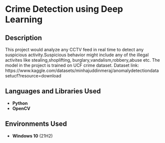 <h1>Crime Detection using Deep Learning</h1>


<h2>Description</h2>
This project would analyze any CCTV feed in real time to detect any suspicious activity.Suspicious behavior might include any of the illegal activites like stealing,shoplifting, burglary,vandalism,robbery,abuse etc.
The model in the project is trained on UCF crime dataset.
Dataset link: https://www.kaggle.com/datasets/minhajuddinmeraj/anomalydetectiondatasetucf?resource=download

<br />


<h2>Languages and Libraries Used</h2>

- <b>Python</b> 
- <b>OpenCV</b>

<h2>Environments Used </h2>

- <b>Windows 10</b> (21H2)

<!--
 ```diff
- text in red
+ text in green
! text in orange
# text in gray
@@ text in purple (and bold)@@
```
--!>
